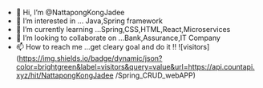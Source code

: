 - 👋 Hi, I’m @NattapongKongJadee
- 👀 I’m interested in ... Java,Spring framework
- 🌱 I’m currently learning ...Spring,CSS,HTML,React,Microservices
- 💞️ I’m looking to collaborate on ...Bank,Assurance,IT Company
- 📫 How to reach me ...get cleary goal and do it !!
![visitors](https://img.shields.io/badge/dynamic/json?color=brightgreen&label=visitors&query=value&url=https://api.countapi.xyz/hit/NattapongKongJadee
/Spring_CRUD_webAPP)


  

<!---
NattapongKongJadee/NattapongKongJadee is a ✨ special ✨ repository because its `README.md` (this file) appears on your GitHub profile.
You can click the Preview link to take a look at your changes.
--->
